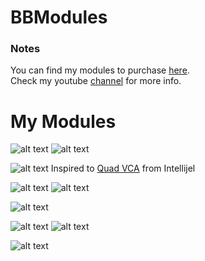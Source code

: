 # BBModules

### Notes
You can find my modules to purchase <a href="https://gumroad.com/bbmodules">here</a>.<br>
Check my youtube <a href="https://www.youtube.com/channel/UCr-XgZjigmCxKmNMk75pRYQ?view_as=subscriber">channel</a> for more info.

# My Modules

![alt text](img/complexoscillator.png)
![alt text](img/comenu.png)<br>

![alt text](img/mixture.png) Inspired to <a href="https://intellijel.com/shop/eurorack/quad-vca/">Quad VCA</a> from Intellijel<br>

![alt text](img/fox.png)
![alt text](img/foxmenu.png)<br>

![alt text](img/ability.png)
<br>

![alt text](img/triverse.png)
![alt text](img/triversemenu.png)<br>

![alt text](img/bimix.png)
<br>
